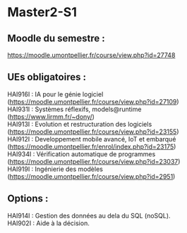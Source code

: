 # Master2-S1

## Moodle du semestre : 
https://moodle.umontpellier.fr/course/view.php?id=27748  <br>


## UEs obligatoires : 
HAI916I : IA pour le génie logiciel  (https://moodle.umontpellier.fr/course/view.php?id=27109)                           <br>
HAI931I : Systèmes réflexifs, models@runtime (https://www.lirmm.fr/~dony/)                                               <br>
HAI913I : Evolution et restructuration des logiciels (https://moodle.umontpellier.fr/course/view.php?id=23155)           <br>
HAI912I : Developpement mobile avancé, IoT et embarqué (https://moodle.umontpellier.fr/enrol/index.php?id=23175)         <br>
HAI934I : Vérification automatique de programmes (https://moodle.umontpellier.fr/course/view.php?id=23037)               <br>
HAI919I : Ingénierie des modèles (https://moodle.umontpellier.fr/course/view.php?id=2951)                                <br>

## Options :                                                   <br>
HAI914I : Gestion des données au dela du SQL (noSQL).          <br>
HAI902I : Aide à la décision.                                  <br>

